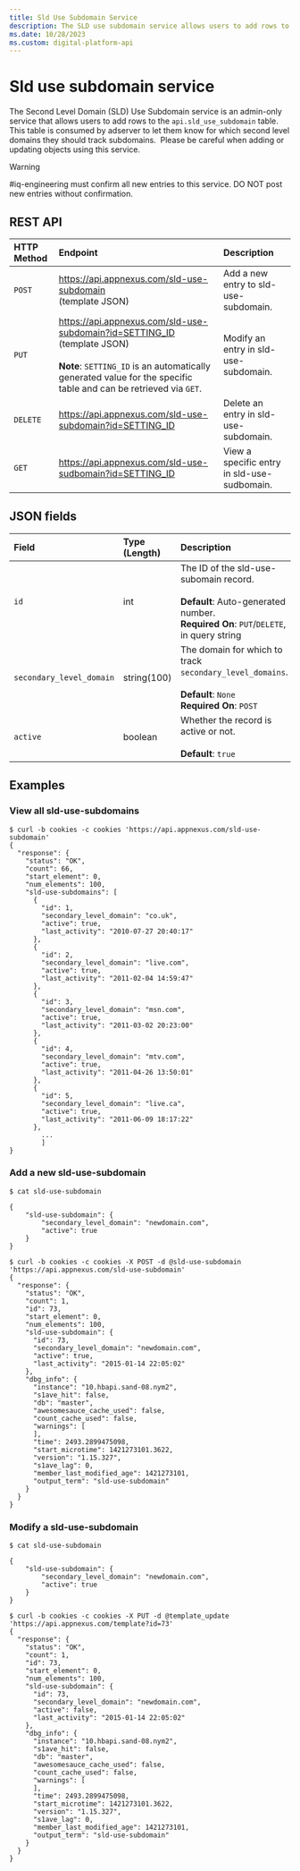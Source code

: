 ```yaml
---
title: Sld Use Subdomain Service
description: The SLD use subdomain service allows users to add rows to the `api.sld_use_subdomain` table for tracking subdomains.
ms.date: 10/28/2023
ms.custom: digital-platform-api
---
```


# Sld use subdomain service

The Second Level Domain (SLD) Use Subdomain service is an admin-only service that allows users to add rows to the `api.sld_use_subdomain` table. This table is consumed by adserver to let them know for which second level domains they should track subdomains.  Please be careful when adding or updating objects using this service.

> [!WARNING]
> \#iq-engineering must confirm all new entries to this service. DO NOT post new entries without confirmation.

## REST API

| HTTP Method | Endpoint | Description |
|:---|:---|:---|
| `POST` | https://api.appnexus.com/sld-use-subdomain<br>(template JSON) | Add a new entry to sld-use-subdomain. |
| `PUT` |  https://api.appnexus.com/sld-use-subdomain?id=SETTING_ID<br>(template JSON)<br><br>**Note**: `SETTING_ID` is an automatically generated value for the specific table and can be retrieved via `GET`.<br> | Modify an entry in sld-use-subdomain. |
| `DELETE` | https://api.appnexus.com/sld-use-subdomain?id=SETTING_ID | Delete an entry in sld-use-subdomain. |
| `GET` | https://api.appnexus.com/sld-use-sudbomain?id=SETTING_ID | View a specific entry in sld-use-sudbomain. |

## JSON fields

| Field | Type (Length) | Description |
|:---|:---|:---|
| `id` | int | The ID of the sld-use-subomain record.<br><br>**Default**: Auto-generated number.<br>**Required On**: `PUT`/`DELETE`, in query string |
| `secondary_level_domain` | string(100) | The domain for which to track `secondary_level_domains`.<br><br>**Default**: `None`<br>**Required On**: `POST` |
| `active` | boolean | Whether the record is active or not.<br><br>**Default**: `true` |

## Examples

### View all sld-use-subdomains

```
$ curl -b cookies -c cookies 'https://api.appnexus.com/sld-use-subdomain'
{
  "response": {
    "status": "OK",
    "count": 66,
    "start_element": 0,
    "num_elements": 100,
    "sld-use-subdomains": [
      {
        "id": 1,
        "secondary_level_domain": "co.uk",
        "active": true,
        "last_activity": "2010-07-27 20:40:17"
      },
      {
        "id": 2,
        "secondary_level_domain": "live.com",
        "active": true,
        "last_activity": "2011-02-04 14:59:47"
      },
      {
        "id": 3,
        "secondary_level_domain": "msn.com",
        "active": true,
        "last_activity": "2011-03-02 20:23:00"
      },
      {
        "id": 4,
        "secondary_level_domain": "mtv.com",
        "active": true,
        "last_activity": "2011-04-26 13:50:01"
      },
      {
        "id": 5,
        "secondary_level_domain": "live.ca",
        "active": true,
        "last_activity": "2011-06-09 18:17:22"
      },
        ...
        ]
}
```

### Add a new sld-use-subdomain

```
$ cat sld-use-subdomain

{
    "sld-use-subdomain": {
        "secondary_level_domain": "newdomain.com",
        "active": true
    }
}
```

```
$ curl -b cookies -c cookies -X POST -d @sld-use-subdomain 'https://api.appnexus.com/sld-use-subdomain'
{
  "response": {
    "status": "OK",
    "count": 1,
    "id": 73,
    "start_element": 0,
    "num_elements": 100,
    "sld-use-subdomain": {
      "id": 73,
      "secondary_level_domain": "newdomain.com",
      "active": true,
      "last_activity": "2015-01-14 22:05:02"
    },
    "dbg_info": {
      "instance": "10.hbapi.sand-08.nym2",
      "s1ave_hit": false,
      "db": "master",
      "awesomesauce_cache_used": false,
      "count_cache_used": false,
      "warnings": [
      ],
      "time": 2493.2899475098,
      "start_microtime": 1421273101.3622,
      "version": "1.15.327",
      "s1ave_lag": 0,
      "member_last_modified_age": 1421273101,
      "output_term": "sld-use-subdomain"
    }
  }
}
```

### Modify a sld-use-subdomain

```
$ cat sld-use-subdomain
 
{
    "sld-use-subdomain": {
        "secondary_level_domain": "newdomain.com",
        "active": true
    }
}
```

```
$ curl -b cookies -c cookies -X PUT -d @template_update 'https://api.appnexus.com/template?id=73'
{
  "response": {
    "status": "OK",
    "count": 1,
    "id": 73,
    "start_element": 0,
    "num_elements": 100,
    "sld-use-subdomain": {
      "id": 73,
      "secondary_level_domain": "newdomain.com",
      "active": false,
      "last_activity": "2015-01-14 22:05:02"
    },
    "dbg_info": {
      "instance": "10.hbapi.sand-08.nym2",
      "s1ave_hit": false,
      "db": "master",
      "awesomesauce_cache_used": false,
      "count_cache_used": false,
      "warnings": [
      ],
      "time": 2493.2899475098,
      "start_microtime": 1421273101.3622,
      "version": "1.15.327",
      "s1ave_lag": 0,
      "member_last_modified_age": 1421273101,
      "output_term": "sld-use-subdomain"
    }
  }
}
```
